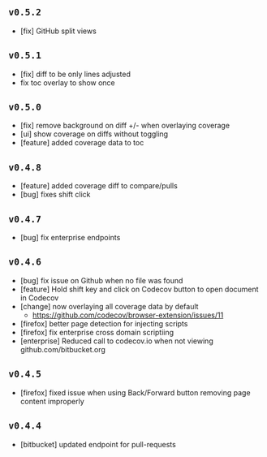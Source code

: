 ## `v0.5.2`
- [fix] GitHub split views

## `v0.5.1`
- [fix] diff to be only lines adjusted
- fix toc overlay to show once

## `v0.5.0`
- [fix] remove background on diff +/- when overlaying coverage
- [ui] show coverage on diffs without toggling
- [feature] added coverage data to toc

## `v0.4.8`
- [feature] added coverage diff to compare/pulls
- [bug] fixes shift click

## `v0.4.7`
- [bug] fix enterprise endpoints

## `v0.4.6`
- [bug] fix issue on Github when no file was found
- [feature] Hold shift key and click on Codecov button to open document in Codecov
- [change] now overlaying all coverage data by default
  - https://github.com/codecov/browser-extension/issues/11
- [firefox] better page detection for injecting scripts
- [firefox] fix enterprise cross domain scriptiing
- [enterprise] Reduced call to codecov.io when not viewing github.com/bitbucket.org

## `v0.4.5`
- [firefox] fixed issue when using Back/Forward button removing page content improperly

## `v0.4.4`
- [bitbucket] updated endpoint for pull-requests

